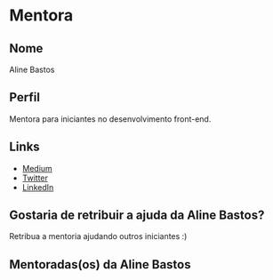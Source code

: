 # Mentora

## Nome

Aline Bastos

## Perfil

Mentora para iniciantes no desenvolvimento front-end.

## Links

* [Medium](https://medium.com/@alinebastos)
* [Twitter](https://twitter.com/AlineBastos)
* [LinkedIn](https://www.linkedin.com/in/alinebastos/)

## Gostaria de retribuir a ajuda da Aline Bastos?

Retribua a mentoria ajudando outros iniciantes :)

## Mentoradas(os) da Aline Bastos
